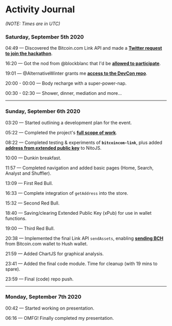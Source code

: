 # Activity Journal

_(NOTE: Times are in UTC)_

### Saturday, September 5th 2020

04:49 — Discovered the Bitcoin.com Link API and made a __[Twitter request to join the hackathon](https://twitter.com/ShomariPrince/status/1302106622781784064)__.

16:20 — Got the nod from @blockblanc that I'd be __[allowed to participate](https://twitter.com/ShomariPrince/status/1302280431124045824)__.

19:01 — @AlternativeWinter grants me __[access to the DevCon repo](https://twitter.com/ShomariPrince/status/1302320906132492295)__.

20:00 - 00:00 — Body recharge with a super-power-nap.

00:30 - 02:30 — Shower, dinner, mediation and more...

---

### Sunday, September 6th 2020

03:20 — Started outlining a development plan for the event.

05:22 — Completed the project's __[full scope of work](https://github.com/BCHDEVCON3/hush-your-money#event-goals)__.

08:22 — Completed testing & experiments of __`bitcoincom-link`__, plus added __[address from extended public key](https://gitlab.com/bchplease/nitojs/-/commit/e479f7707fe268ac68286ef6bc1aa101eb85eb08)__ to NitoJS.

10:00 — Dunkin breakfast.

11:57 — Completed navigation and added basic pages (Home, Search, Analyst and Shuffler).

13:09 — First Red Bull.

16:33 — Complete integration of `getAddress` into the store.

15:32 — Second Red Bull.

18:40 — Saving/clearing Extended Public Key (xPub) for use in wallet functions.

19:00 — Third Red Bull.

20:38 — Implemented the final Link API `sendAssets`, enabling __[sending BCH](https://explorer.bitcoin.com/bch/tx/b286eeb69ba1403b2eb0bc1e7e376e4e416fbcbd890b681e5a64d5d820e1c962)__ from Bitcoin.com wallet to Hush wallet.

21:59 — Added ChartJS for graphical analysis.

23:41 — Added the final code module. Time for cleanup (with 19 mins to spare).

23:59 — Final (code) repo push.

---

### Monday, September 7th 2020

00:42 — Started working on presentation.

06:16 — OMFG! Finally completed my presentation.
